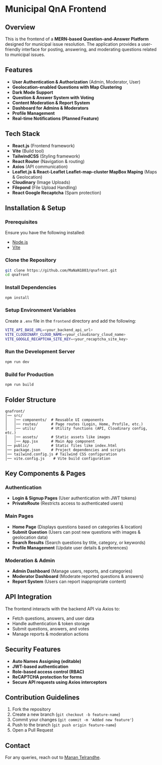 # Municipal QnA Frontend

## Overview
This is the frontend of a **MERN-based Question-and-Answer Platform** designed for municipal issue resolution. The application provides a user-friendly interface for posting, answering, and moderating questions related to municipal issues.

## Features
- **User Authentication & Authorization** (Admin, Moderator, User)
- **Geolocation-enabled Questions with Map Clustering**
- **Dark Mode Support**
- **Question & Answer System with Voting**
- **Content Moderation & Report System**
- **Dashboard for Admins & Moderators**
- **Profile Management**
- **Real-time Notifications (Planned Feature)**

## Tech Stack
- **React.js** (Frontend framework)
- **Vite** (Build tool)
- **TailwindCSS** (Styling framework)
- **React Router** (Navigation & routing)
- **Axios** (API communication)
- **Leaflet.js & React-Leaflet Leaflet-map-cluster MapBox Maping** (Maps & Geolocation)
- **Cloudinary** (Image Uploads)
- **Filepond** (File Upload Handling)
- **React Google Recaptcha** (Spam protection)

## Installation & Setup

### Prerequisites
Ensure you have the following installed:
- [Node.js](https://nodejs.org/)
- [Vite](https://vitejs.dev/)

### Clone the Repository
```sh
git clone https://github.com/MaNaN1803/qnafront.git
cd qnafront
```

### Install Dependencies
```sh
npm install
```

### Setup Environment Variables
Create a `.env` file in the `frontend` directory and add the following:
```sh
VITE_API_BASE_URL=<your_backend_api_url>
VITE_CLOUDINARY_CLOUD_NAME=<your_cloudinary_cloud_name>
VITE_GOOGLE_RECAPTCHA_SITE_KEY=<your_recaptcha_site_key>
```

### Run the Development Server
```sh
npm run dev
```

### Build for Production
```sh
npm run build
```

## Folder Structure
```
qnafront/
│── src/
│   │── components/  # Reusable UI components
│   │── routes/      # Page routes (Login, Home, Profile, etc.)
│   │── utils/       # Utility functions (API, Cloudinary config, etc.)
│   │── assets/      # Static assets like images
│   │── App.jsx      # Main App component
│── public/          # Static files like index.html
│── package.json     # Project dependencies and scripts
│── tailwind.config.js # Tailwind CSS configuration
│── vite.config.js    # Vite build configuration
```

## Key Components & Pages

### Authentication
- **Login & Signup Pages** (User authentication with JWT tokens)
- **PrivateRoute** (Restricts access to authenticated users)

### Main Pages
- **Home Page** (Displays questions based on categories & location)
- **Submit Question** (Users can post new questions with images & geolocation data)
- **Search Results** (Search questions by title, category, or keywords)
- **Profile Management** (Update user details & preferences)

### Moderation & Admin
- **Admin Dashboard** (Manage users, reports, and categories)
- **Moderator Dashboard** (Moderate reported questions & answers)
- **Report System** (Users can report inappropriate content)

## API Integration
The frontend interacts with the backend API via Axios to:
- Fetch questions, answers, and user data
- Handle authentication & token storage
- Submit questions, answers, and votes
- Manage reports & moderation actions

## Security Features
- **Auto Names Assigning (editable)**
- **JWT-based authentication**
- **Role-based access control (RBAC)**
- **ReCAPTCHA protection for forms**
- **Secure API requests using Axios interceptors**

## Contribution Guidelines
1. Fork the repository
2. Create a new branch (`git checkout -b feature-name`)
3. Commit your changes (`git commit -m 'Added new feature'`)
4. Push to the branch (`git push origin feature-name`)
5. Open a Pull Request

## Contact
For any queries, reach out to [Manan Telrandhe](https://manan18.vercel.app/).

